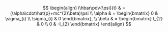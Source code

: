 $$
\begin{align}
i\hbar\pdv{\psi}{t} & = (\alpha\cdot\hat{p}+mc^{2}\beta)\psi \\
\alpha & = 
\begin{bmatrix}
0 & \sigma_{i} \\
\sigma_{i} & 0
\end{bmatrix}, \\
\beta & = 
\begin{bmatrix}
I_{2} & 0 \\
0 & -I_{2}
\end{bmatrix}
\end{align}
$$